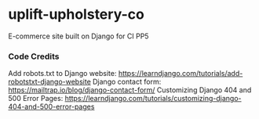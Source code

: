 # uplift-upholstery-co
E-commerce site built on Django for CI PP5


### Code Credits
Add robots.txt to Django website: https://learndjango.com/tutorials/add-robotstxt-django-website
Django contact form: https://mailtrap.io/blog/django-contact-form/
Customizing Django 404 and 500 Error Pages: https://learndjango.com/tutorials/customizing-django-404-and-500-error-pages



